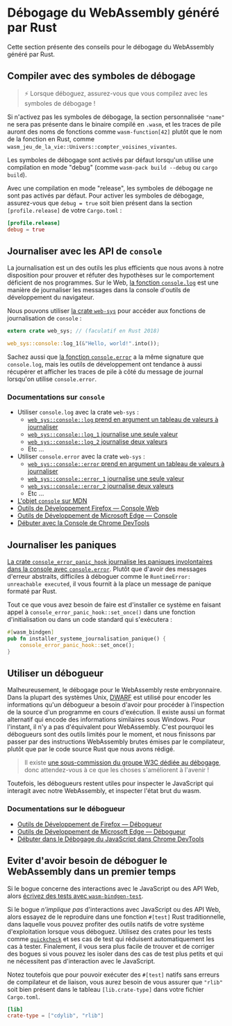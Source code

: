 <!--
# Debugging Rust-Generated WebAssembly
-->

# Débogage du WebAssembly généré par Rust

<!--
This section contains tips for debugging Rust-generated WebAssembly.
-->

Cette section présente des conseils pour le débogage du WebAssembly généré par
Rust.

<!--
## Building with Debug Symbols
-->

## Compiler avec des symboles de débogage

<!--
> ⚡ When debugging, always make sure you are building with debug symbols!
-->

> ⚡ Lorsque déboguez, assurez-vous que vous compilez avec les symboles de
  débogage !

<!--
If you don't have debug symbols enabled, then the `"name"` custom section won't
be present in the compiled `.wasm` binary, and stack traces will have function
names like `wasm-function[42]` rather than the Rust name of the function, like
`wasm_game_of_life::Universe::live_neighbor_count`.
-->

Si n'activez pas les symboles de débogage, la section personnalisée `"name"` ne
sera pas présente dans le binaire compilé en `.wasm`, et les traces de pile
auront des noms de fonctions comme `wasm-function[42]` plutôt que le nom de la
fonction en Rust, comme
`wasm_jeu_de_la_vie::Univers::compter_voisines_vivantes`.

<!--
When using a "debug" build (aka `wasm-pack build --debug` or `cargo build`)
debug symbols are enabled by default.
-->

Les symboles de débogage sont activés par défaut lorsqu'un utilise une
compilation en mode "debug" (comme `wasm-pack build --debug` ou `cargo build`).

<!--
With a "release" build, debug symbols are not enabled by default. To enable
debug symbols, ensure that you `debug = true` in the `[profile.release]` section
of your `Cargo.toml`:
-->

Avec une compilation en mode "release", les symboles de débogage ne sont pas
activés par défaut. Pour activer les symboles de débogage, assurez-vous que
`debug = true` soit bien présent dans la section `[profile.release]` de votre
`Cargo.toml` :

<!--
```toml
[profile.release]
debug = true
```
-->

```toml
[profile.release]
debug = true
```

<!--
## Logging with the `console` APIs
-->

## Journaliser avec les API de `console`

<!--
Logging is one of the most effective tools we have for proving and disproving
hypotheses about why our programs are buggy. On the Web, [the `console.log`
function](https://developer.mozilla.org/en-US/docs/Web/API/Console/log) is the
way to log messages to the browser's developer tools console.
-->

La journalisation est un des outils les plus efficients que nous avons à notre
disposition pour prouver et réfuter des hypothèses sur le comportement
déficient de nos programmes. Sur le Web, [la fonction
`console.log`](https://developer.mozilla.org/en-US/docs/Web/API/Console/log) est
une manière de journaliser les messages dans la console d'outils de
développement du navigateur.

<!--
We can use [the `web-sys` crate][web-sys] to get access to the `console` logging
functions:
-->

Nous pouvons utiliser [la crate `web-sys`][web-sys] pour accéder aux fonctions
de journalisation de `console` :

<!--
```rust
extern crate web_sys;

web_sys::console::log_1(&"Hello, world!".into());
```
-->

```rust
extern crate web_sys; // (faculatif en Rust 2018)

web_sys::console::log_1(&"Hello, world!".into());
```

<!--
Alternatively, [the `console.error`
function](https://developer.mozilla.org/en-US/docs/Web/API/Console/error) has
the same signature as `console.log`, but developer tools tend to also capture
and display a stack trace alongside the logged message when `console.error` is
used.
-->

Sachez aussi que [la fonction
`console.error`](https://developer.mozilla.org/en-US/docs/Web/API/Console/error)
a la même signature que `console.log`, mais les outils de développement ont
tendance à aussi récupérer et afficher les traces de pile à côté du message de
journal lorsqu'on utilise `console.error`.

<!--
### References
-->

### Documentations sur `console`

<!--
* Using `console.log` with the `web-sys` crate:
  * [`web_sys::console::log` takes an array of values to log](https://rustwasm.github.io/wasm-bindgen/api/web_sys/console/fn.log.html)
  * [`web_sys::console::log_1` logs a single value](https://rustwasm.github.io/wasm-bindgen/api/web_sys/console/fn.log_1.html)
  * [`web_sys::console::log_2` logs two values](https://rustwasm.github.io/wasm-bindgen/api/web_sys/console/fn.log_2.html)
  * Etc...
* Using `console.error` with the `web-sys` crate:
  * [`web_sys::console::error` takes an array of values to log](https://rustwasm.github.io/wasm-bindgen/api/web_sys/console/fn.error.html)
  * [`web_sys::console::error_1` logs a single value](https://rustwasm.github.io/wasm-bindgen/api/web_sys/console/fn.error_1.html)
  * [`web_sys::console::error_2` logs two values](https://rustwasm.github.io/wasm-bindgen/api/web_sys/console/fn.error_2.html)
  * Etc...
* [The `console` object on MDN](https://developer.mozilla.org/en-US/docs/Web/API/Console)
* [Firefox Developer Tools — Web Console](https://developer.mozilla.org/en-US/docs/Tools/Web_Console)
* [Microsoft Edge Developer Tools — Console](https://docs.microsoft.com/en-us/microsoft-edge/devtools-guide/console)
* [Get Started with the Chrome DevTools Console](https://developers.google.com/web/tools/chrome-devtools/console/get-started)
-->

* Utiliser `console.log` avec la crate `web-sys` :
  * [`web_sys::console::log` prend en argument un tableau de valeurs à
    journaliser](https://rustwasm.github.io/wasm-bindgen/api/web_sys/console/fn.log.html)
  * [`web_sys::console::log_1` journalise une seule
    valeur](https://rustwasm.github.io/wasm-bindgen/api/web_sys/console/fn.log_1.html)
  * [`web_sys::console::log_2` journalise deux
    valeurs](https://rustwasm.github.io/wasm-bindgen/api/web_sys/console/fn.log_2.html)
  * Etc ...
* Utiliser `console.error` avec la crate `web-sys` :
  * [`web_sys::console::error` prend en argument un tableau de valeurs à
    journaliser](https://rustwasm.github.io/wasm-bindgen/api/web_sys/console/fn.error.html)
  * [`web_sys::console::error_1` journalise une seule
    valeur](https://rustwasm.github.io/wasm-bindgen/api/web_sys/console/fn.error_1.html)
  * [`web_sys::console::error_2` journalise deux
    valeurs](https://rustwasm.github.io/wasm-bindgen/api/web_sys/console/fn.error_2.html)
  * Etc ...
* [L'objet `console` sur
  MDN](https://developer.mozilla.org/fr/docs/Web/API/Console)
* [Outils de Développement Firefox — Console
  Web](https://developer.mozilla.org/fr/docs/Outils/Console_Web)
* [Outils de Développement de Microsoft Edge —
  Console](https://docs.microsoft.com/fr-fr/microsoft-edge/devtools-guide/console)
* [Débuter avec la Console de Chrome
  DevTools](https://developers.google.com/web/tools/chrome-devtools/console)

<!--
## Logging Panics
-->

## Journaliser les paniques

<!--
[The `console_error_panic_hook` crate logs unexpected panics to the developer
console via `console.error`.][panic-hook] Rather than getting cryptic,
difficult-to-debug `RuntimeError: unreachable executed` error messages, this
gives you Rust's formatted panic message.
-->

[La crate `console_error_panic_hook` journalise les paniques involontaires dans
la console avec `console.error`][panic-hook]. Plutôt que d'avoir des messages
d'erreur abstraits, difficiles à déboguer comme le
`RuntimeError: unreachable executed`, il vous fournit à la place un message de
panique formaté par Rust.

<!--
All you need to do is install the hook by calling
`console_error_panic_hook::set_once()` in an initialization function or common
code path:
-->

Tout ce que vous avez besoin de faire est d'installer ce système en faisant
appel à `console_error_panic_hook::set_once()` dans une fonction
d'initialisation ou dans un code standard qui s'exécutera :

<!--
```rust
#[wasm_bindgen]
pub fn init_panic_hook() {
    console_error_panic_hook::set_once();
}
```
-->

```rust
#[wasm_bindgen]
pub fn installer_systeme_journalisation_panique() {
    console_error_panic_hook::set_once();
}
```

<!--
[panic-hook]: https://github.com/rustwasm/console_error_panic_hook
-->

[panic-hook]: https://github.com/rustwasm/console_error_panic_hook

<!--
## Using a Debugger
-->

## Utiliser un débogueur

<!--
Unfortunately, the debugging story for WebAssembly is still immature. On most
Unix systems, [DWARF][dwarf] is used to encode the information that a debugger
needs to provide source-level inspection of a running program. There is an
alternative format that encodes similar information on Windows. Currently, there
is no equivalent for WebAssembly. Therefore, debuggers currently provide limited
utility, and we end up stepping through raw WebAssembly instructions emitted by
the compiler, rather than the Rust source text we authored.
-->

Malheureusement, le débogage pour le WebAssembly reste embryonnaire. Dans la
plupart des systèmes Unix, [DWARF][dwarf] est utilisé pour encoder les
informations qu'un débogueur a besoin d'avoir pour procéder à l'inspection de la
source d'un programme en cours d'exécution. Il existe aussi un format alternatif
qui encode des informations similaires sous Windows. Pour l'instant, il n'y a
pas d'équivalent pour WebAssembly. C'est pourquoi les débogueurs sont des outils
limités pour le moment, et nous finissons par passer par des instructions
WebAssembly brutes émises par le compilateur, plutôt que par le code source Rust
que nous avons rédigé.

<!--
> There is a [sub-charter of the W3C WebAssembly group for
> debugging][debugging-subcharter], so expect this story to improve in the
> future!
-->

> Il existe
> [une sous-commission du groupe W3C dédiée au débogage][debugging-subcharter],
> donc attendez-vous à ce que les choses s'améliorent à l'avenir !

<!--
[debugging-subcharter]: https://github.com/WebAssembly/debugging
[dwarf]: http://dwarfstd.org/
-->

[debugging-subcharter]: https://github.com/WebAssembly/debugging
[dwarf]: http://dwarfstd.org/

<!--
Nonetheless, debuggers are still useful for inspecting the JavaScript that
interacts with our WebAssembly, and inspecting raw wasm state.
-->

Toutefois, les débogueurs restent utiles pour inspecter le JavaScript qui
interagit avec notre WebAssembly, et inspecter l'état brut du wasm.

<!--
### References
-->

### Documentations sur le débogueur

<!--
* [Firefox Developer Tools — Debugger](https://developer.mozilla.org/en-US/docs/Tools/Debugger)
* [Microsoft Edge Developer Tools — Debugger](https://docs.microsoft.com/en-us/microsoft-edge/devtools-guide/debugger)
* [Get Started with Debugging JavaScript in Chrome DevTools](https://developers.google.com/web/tools/chrome-devtools/javascript/)
-->

* [Outils de Développement de Firefox —
  Débogueur](https://developer.mozilla.org/fr/docs/Outils/D%C3%A9bogueur)
* [Outils de Développement de Microsoft Edge —
  Débogueur](https://docs.microsoft.com/fr-fr/microsoft-edge/devtools-guide/debugger)
* [Débuter dans le Débogage du JavaScript dans Chrome
  DevTools](https://developers.google.com/web/tools/chrome-devtools/javascript/)

<!--
## Avoid the Need to Debug WebAssembly in the First Place
-->

## Eviter d'avoir besoin de déboguer le WebAssembly dans un premier temps

<!--
If the bug is specific to interactions with JavaScript or Web APIs, then [write
tests with `wasm-bindgen-test`.][wbg-test]
-->

Si le bogue concerne des interactions avec le JavaScript ou des API Web, alors
[écrivez des tests avec `wasm-bindgen-test`][wbg-test].

<!--
If a bug does *not* involve interaction with JavaScript or Web APIs, then try to
reproduce it as a normal Rust `#[test]` function, where you can leverage your
OS's mature native tooling when debugging. Use testing crates like
[`quickcheck`][quickcheck] and its test case shrinkers to mechanically reduce
test cases. Ultimately, you will have an easier time finding and fixing bugs if
you can isolate them in a smaller test cases that don't require interacting with
JavaScript.
-->

Si le bogue *n'implique pas* d'interactions avec JavaScript ou des API Web,
alors essayez de le reproduire dans une fonction `#[test]` Rust traditionnelle,
dans laquelle vous pouvez profiter des outils natifs de votre système
d'exploitation lorsque vous déboguez. Utilisez des crates pour les tests comme
[`quickcheck`][quickcheck] et ses cas de test qui réduisent automatiquement les
cas à tester. Finalement, il vous sera plus facile de trouver et de corriger des
bogues si vous pouvez les isoler dans des cas de test plus petits et qui ne
nécessitent pas d'interaction avec le JavaScript.

<!--
Note that in order to run native `#[test]`s without compiler and linker errors,
you will need to ensure that `"rlib"` is included in the `[lib.crate-type]`
array in your `Cargo.toml` file.
-->

Notez toutefois que pour pouvoir exécuter des `#[test]` natifs sans erreurs de
compilateur et de liaison, vous aurez besoin de vous assurer que `"rlib"` soit
bien présent dans le tableau `[lib.crate-type]` dans votre fichier `Cargo.toml`.

<!--
```toml
[lib]
crate-type ["cdylib", "rlib"]
```
-->

```toml
[lib]
crate-type = ["cdylib", "rlib"]
```

<!--
[quickcheck]: https://crates.io/crates/quickcheck
[web-sys]: https://rustwasm.github.io/wasm-bindgen/web-sys/index.html
[wbg-test]: https://rustwasm.github.io/wasm-bindgen/wasm-bindgen-test/index.html
-->

[quickcheck]: https://crates.io/crates/quickcheck
[web-sys]: https://rustwasm.github.io/wasm-bindgen/web-sys/index.html
[wbg-test]: https://rustwasm.github.io/wasm-bindgen/wasm-bindgen-test/index.html
